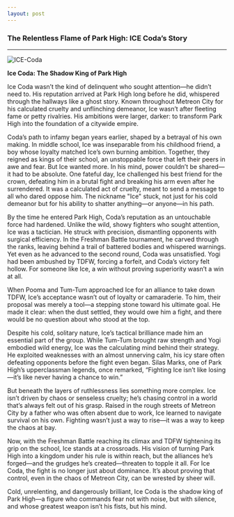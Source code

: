 ```yaml
---
layout: post
---
```


### The Relentless Flame of Park High: ICE Coda’s Story
___

![ICE-Coda](https:assets/img/ICE-Coda.jpg)

**Ice Coda: The Shadow King of Park High**  

Ice Coda wasn’t the kind of delinquent who sought attention—he didn’t need to. His reputation arrived at Park High long before he did, whispered through the hallways like a ghost story. Known throughout Metreon City for his calculated cruelty and unflinching demeanor, Ice wasn’t after fleeting fame or petty rivalries. His ambitions were larger, darker: to transform Park High into the foundation of a citywide empire.  

Coda’s path to infamy began years earlier, shaped by a betrayal of his own making. In middle school, Ice was inseparable from his childhood friend, a boy whose loyalty matched Ice’s own burning ambition. Together, they reigned as kings of their school, an unstoppable force that left their peers in awe and fear. But Ice wanted more. In his mind, power couldn’t be shared—it had to be absolute. One fateful day, Ice challenged his best friend for the crown, defeating him in a brutal fight and breaking his arm even after he surrendered. It was a calculated act of cruelty, meant to send a message to all who dared oppose him. The nickname "Ice" stuck, not just for his cold demeanor but for his ability to shatter anything—or anyone—in his path.  

By the time he entered Park High, Coda’s reputation as an untouchable force had hardened. Unlike the wild, showy fighters who sought attention, Ice was a tactician. He struck with precision, dismantling opponents with surgical efficiency. In the Freshman Battle tournament, he carved through the ranks, leaving behind a trail of battered bodies and whispered warnings. Yet even as he advanced to the second round, Coda was unsatisfied. Yogi had been ambushed by TDFW, forcing a forfeit, and Coda’s victory felt hollow. For someone like Ice, a win without proving superiority wasn’t a win at all.  

When Pooma and Tum-Tum approached Ice for an alliance to take down TDFW, Ice’s acceptance wasn’t out of loyalty or camaraderie. To him, their proposal was merely a tool—a stepping stone toward his ultimate goal. He made it clear: when the dust settled, they would owe him a fight, and there would be no question about who stood at the top.  

Despite his cold, solitary nature, Ice’s tactical brilliance made him an essential part of the group. While Tum-Tum brought raw strength and Yogi embodied wild energy, Ice was the calculating mind behind their strategy. He exploited weaknesses with an almost unnerving calm, his icy stare often defeating opponents before the fight even began. Silas Marks, one of Park High’s upperclassman legends, once remarked, “Fighting Ice isn’t like losing—it’s like never having a chance to win.”  

But beneath the layers of ruthlessness lies something more complex. Ice isn’t driven by chaos or senseless cruelty; he’s chasing control in a world that’s always felt out of his grasp. Raised in the rough streets of Metreon City by a father who was often absent due to work, Ice learned to navigate survival on his own. Fighting wasn’t just a way to rise—it was a way to keep the chaos at bay.  

Now, with the Freshman Battle reaching its climax and TDFW tightening its grip on the school, Ice stands at a crossroads. His vision of turning Park High into a kingdom under his rule is within reach, but the alliances he’s forged—and the grudges he’s created—threaten to topple it all. For Ice Coda, the fight is no longer just about dominance. It’s about proving that control, even in the chaos of Metreon City, can be wrested by sheer will.  

Cold, unrelenting, and dangerously brilliant, Ice Coda is the shadow king of Park High—a figure who commands fear not with noise, but with silence, and whose greatest weapon isn’t his fists, but his mind.